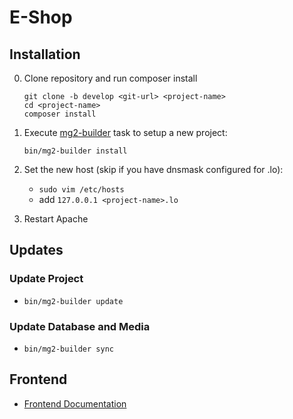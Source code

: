 # <ProjectName> E-Shop

## Installation

0. Clone repository and run composer install

	```
	git clone -b develop <git-url> <project-name>
	cd <project-name>
	composer install
	```

0. Execute [mg2-builder](https://github.com/staempfli/magento2-builder-tool) task to setup a new project:

    ```
    bin/mg2-builder install
    ```

0. Set the new host (skip if you have dnsmask configured for .lo):
	* `sudo vim /etc/hosts`
	* add `127.0.0.1 <project-name>.lo`

0. Restart Apache

## Updates

### Update Project

* `bin/mg2-builder update`

### Update Database and Media

* `bin/mg2-builder sync`

## Frontend

* [Frontend Documentation](docs/development/frontend.md)
